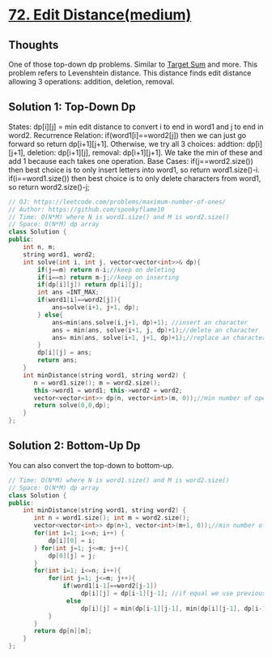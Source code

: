 # [72. Edit Distance(medium)](https://leetcode.com/problems/edit-distance/description/)

## Thoughts 
One of those top-down dp problems. Similar to [Target Sum](https://leetcode.com/problems/target-sum/) and more.
This problem refers to Levenshtein distance. This distance finds edit distance allowing 3 operations: addition, deletion, removal.
## Solution 1: Top-Down Dp
States: dp[i][j] = min edit distance to convert i to end in word1 and j to end in word2. 
Recurrence Relation: if(word1[i]==word2[j]) then we can just go forward so return dp[i+1][j+1]. Otherwise, we try all 3 choices: addtion: dp[i][j+1], deletion: dp[i+1][j], removal: dp[i+1][j+1]. We take the min of these and add 1 because each takes one operation.
Base Cases: if(j==word2.size()) then best choice is to only insert letters into word1, so return word1.size()-i.
if(i==word1.size()) then best choice is to only delete characters from word1, so return word2.size()-j;
```cpp
// OJ: https://leetcode.com/problems/maximum-number-of-ones/
// Author: https://github.com/spookyflame10
// Time: O(N*M) where N is word1.size() and M is word2.size()
// Space: O(N*M) dp array
class Solution {
public:
    int n, m;
    string word1, word2;
    int solve(int i, int j, vector<vector<int>>& dp){
        if(j==m) return n-i;//keep on deleting
        if(i==n) return m-j;//keep on inserting
        if(dp[i][j]) return dp[i][j];
        int ans =INT_MAX;
        if(word1[i]==word2[j]){
            ans=solve(i+1, j+1, dp);
        } else{
            ans=min(ans,solve(i,j+1, dp)+1); //insert an character
            ans = min(ans, solve(i+1, j, dp)+1);//delete an character
            ans= min(ans, solve(i+1, j+1, dp)+1);//replace an character
        }
        dp[i][j] = ans;
        return ans;
    }
    int minDistance(string word1, string word2) {
       n = word1.size(); m = word2.size();
       this->word1 = word1; this->word2 = word2;
       vector<vector<int>> dp(n, vector<int>(m, 0));//min number of operations to convert i to end in word1 and j to end in word2. 
       return solve(0,0,dp);
    }
};
```
## Solution 2: Bottom-Up Dp
You can also convert the top-down to bottom-up.
```cpp
// Time: O(N*M) where N is word1.size() and M is word2.size()
// Space: O(N*M) dp array
class Solution {
public:
    int minDistance(string word1, string word2) {
       int n = word1.size(); int m = word2.size();
       vector<vector<int>> dp(n+1, vector<int>(m+1, 0));//min number of operations to convert 1 to i in word1 and 1 to j in word2. Assume 1-indexed. We do this so that dp[0][k] = k because 0-0 in word1 = empty string.
       for(int i=1; i<=n; i++) {
           dp[i][0] = i;
       } for(int j=1; j<=m; j++){
           dp[0][j] = j;
       }
       for(int i=1; i<=n; i++){
           for(int j=1; j<=m; j++){
               if(word1[i-1]==word2[j-1])
                    dp[i][j] = dp[i-1][j-1]; //if equal we use previous edit distance
                else
                    dp[i][j] = min(dp[i-1][j-1], min(dp[i][j-1], dp[i-1][j]))+1;// otherwise we try out all 3, each one taking one operation
           }
       }
       return dp[n][m];
    }
};
```